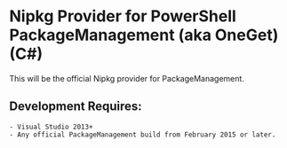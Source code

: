 # Nipkg Provider for PowerShell PackageManagement (aka OneGet) (C#)
This will be the official Nipkg provider for PackageManagement.

## Development Requires:
    - Visual Studio 2013+
    - Any official PackageManagement build from February 2015 or later.